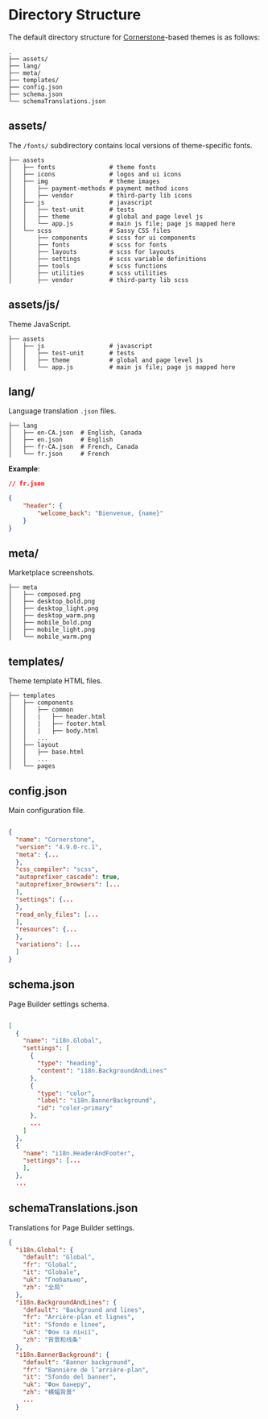 # Directory Structure

 
The default directory structure for [Cornerstone](https://github.com/bigcommerce/cornerstone)-based themes is as follows:
  

```shell
.
├── assets/
├── lang/
├── meta/
├── templates/
├── config.json
├── schema.json
└── schemaTranslations.json
```

## assets/

  
  
The `/fonts/` subdirectory contains local versions of theme-specific fonts.

  
```shell
├── assets
│   ├── fonts               # theme fonts
│   ├── icons               # logos and ui icons
│   ├── img                 # theme images
│   │   ├── payment-methods # payment method icons
│   │   ├── vendor          # third-party lib icons
│   ├── js                  # javascript
│   │   ├── test-unit       # tests
│   │   ├── theme           # global and page level js
│   │   └── app.js          # main js file; page js mapped here
│   └── scss                # Sassy CSS files
│       ├── components      # scss for ui components
│       ├── fonts           # scss for fonts
│       ├── layouts         # scss for layouts
│       ├── settings        # scss variable definitions
│       ├── tools           # scss functions
│       ├── utilities       # scss utilities
│       ├── vendor          # third-party lib scss
```

  ## assets/js/

  
Theme JavaScript.

```shell
├── assets
│   ├── js                  # javascript
│   │   ├── test-unit       # tests
│   │   ├── theme           # global and page level js
│   │   └── app.js          # main js file; page js mapped here
```

  ## lang/

  
Language translation `.json` files.

```shell
├── lang
│   ├── en-CA.json  # English, Canada
│   ├── en.json     # English
│   ├── fr-CA.json  # French, Canada
│   └── fr.json     # French
```

  
**Example**:

```json
// fr.json

{
    "header": {
        "welcome_back": "Bienvenue, {name}"
    }
}
```

  ## meta/

  
Marketplace screenshots.

```shell
├── meta
│   ├── composed.png
│   ├── desktop_bold.png
│   ├── desktop_light.png
│   ├── desktop_warm.png
│   ├── mobile_bold.png
│   ├── mobile_light.png
│   └── mobile_warm.png
```

  ## templates/


  
Theme template HTML files.

```shell
├── templates
│   ├── components
│   │   ├── common
│   │   |   ├── header.html
│   │   |   ├── footer.html
│   │   |   ├── body.html
│   │   ...
│   ├── layout
│   │   ├── base.html
│   │   ...
│   └── pages
```

  ## config.json

  
Main configuration file.

```json

{
  "name": "Cornerstone",
  "version": "4.9.0-rc.1",
  "meta": {...
  },
  "css_compiler": "scss",
  "autoprefixer_cascade": true,
  "autoprefixer_browsers": [...
  ],
  "settings": {...
  },
  "read_only_files": [...
  ],
  "resources": {...
  },
  "variations": [...
  ]
}
```

  ## schema.json
  
  
Page Builder settings schema.

```json

[
  {
    "name": "i18n.Global",
    "settings": [
      {
        "type": "heading",
        "content": "i18n.BackgroundAndLines"
      },
      {
        "type": "color",
        "label": "i18n.BannerBackground",
        "id": "color-primary"
      },
      ...
    ]
  },
  {
    "name": "i18n.HeaderAndFooter",
    "settings": [...
    ],
  },
  ...
```

  ## schemaTranslations.json

  
Translations for Page Builder settings.

```json
{
  "i18n.Global": {
    "default": "Global",
    "fr": "Global",
    "it": "Globale",
    "uk": "Глобально",
    "zh": "全局"
  },
  "i18n.BackgroundAndLines": {
    "default": "Background and lines",
    "fr": "Arrière-plan et lignes",
    "it": "Sfondo e linee",
    "uk": "Фон та лінії",
    "zh": "背景和线条"
  },
  "i18n.BannerBackground": {
    "default": "Banner background",
    "fr": "Bannière de l’arrière-plan",
    "it": "Sfondo del banner",
    "uk": "Фон банеру",
    "zh": "横幅背景"
    ...
  }
```

